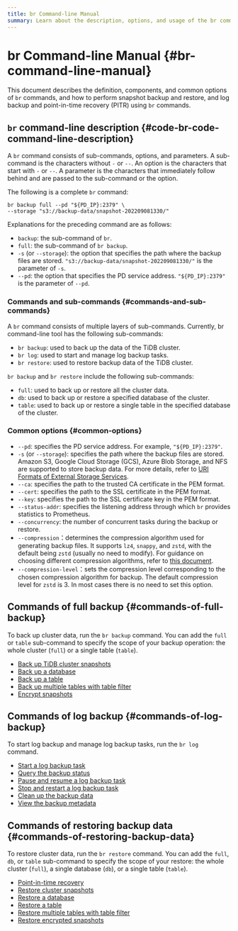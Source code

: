 ```yaml
---
title: br Command-line Manual
summary: Learn about the description, options, and usage of the br command-line tool.
---
```


# br Command-line Manual {#br-command-line-manual}

This document describes the definition, components, and common options of `br` commands, and how to perform snapshot backup and restore, and log backup and point-in-time recovery (PITR) using `br` commands.

## <code>br</code> command-line description {#code-br-code-command-line-description}

A `br` command consists of sub-commands, options, and parameters. A sub-command is the characters without `-` or `--`. An option is the characters that start with `-` or `--`. A parameter is the characters that immediately follow behind and are passed to the sub-command or the option.

The following is a complete `br` command:

```shell
br backup full --pd "${PD_IP}:2379" \
--storage "s3://backup-data/snapshot-202209081330/"
```

Explanations for the preceding command are as follows:

-   `backup`: the sub-command of `br`.
-   `full`: the sub-command of `br backup`.
-   `-s` (or `--storage`): the option that specifies the path where the backup files are stored. `"s3://backup-data/snapshot-202209081330/"` is the parameter of `-s`.
-   `--pd`: the option that specifies the PD service address. `"${PD_IP}:2379"` is the parameter of `--pd`.

### Commands and sub-commands {#commands-and-sub-commands}

A `br` command consists of multiple layers of sub-commands. Currently, br command-line tool has the following sub-commands:

-   `br backup`: used to back up the data of the TiDB cluster.
-   `br log`: used to start and manage log backup tasks.
-   `br restore`: used to restore backup data of the TiDB cluster.

`br backup` and `br restore` include the following sub-commands:

-   `full`: used to back up or restore all the cluster data.
-   `db`: used to back up or restore a specified database of the cluster.
-   `table`: used to back up or restore a single table in the specified database of the cluster.

### Common options {#common-options}

-   `--pd`: specifies the PD service address. For example, `"${PD_IP}:2379"`.
-   `-s` (or `--storage`): specifies the path where the backup files are stored. Amazon S3, Google Cloud Storage (GCS), Azure Blob Storage, and NFS are supported to store backup data. For more details, refer to [URI Formats of External Storage Services](/external-storage-uri.md).
-   `--ca`: specifies the path to the trusted CA certificate in the PEM format.
-   `--cert`: specifies the path to the SSL certificate in the PEM format.
-   `--key`: specifies the path to the SSL certificate key in the PEM format.
-   `--status-addr`: specifies the listening address through which `br` provides statistics to Prometheus.
-   `--concurrency`: the number of concurrent tasks during the backup or restore.
-   `--compression`：determines the compression algorithm used for generating backup files. It supports `lz4`, `snappy`, and `zstd`, with the default being `zstd` (usually no need to modify). For guidance on choosing different compression algorithms, refer to [this document](https://github.com/EighteenZi/rocksdb_wiki/blob/master/Compression.md).
-   `--compression-level`：sets the compression level corresponding to the chosen compression algorithm for backup. The default compression level for `zstd` is 3. In most cases there is no need to set this option.

## Commands of full backup {#commands-of-full-backup}

To back up cluster data, run the `br backup` command. You can add the `full` or `table` sub-command to specify the scope of your backup operation: the whole cluster (`full`) or a single table (`table`).

-   [Back up TiDB cluster snapshots](/br/br-snapshot-manual.md#back-up-cluster-snapshots)
-   [Back up a database](/br/br-snapshot-manual.md#back-up-a-database)
-   [Back up a table](/br/br-snapshot-manual.md#back-up-a-table)
-   [Back up multiple tables with table filter](/br/br-snapshot-manual.md#back-up-multiple-tables-with-table-filter)
-   [Encrypt snapshots](/br/backup-and-restore-storages.md#server-side-encryption)

## Commands of log backup {#commands-of-log-backup}

To start log backup and manage log backup tasks, run the `br log` command.

-   [Start a log backup task](/br/br-pitr-manual.md#start-a-backup-task)
-   [Query the backup status](/br/br-pitr-manual.md#query-the-backup-status)
-   [Pause and resume a log backup task](/br/br-pitr-manual.md#pause-and-resume-a-backup-task)
-   [Stop and restart a log backup task](/br/br-pitr-manual.md#stop-and-restart-a-backup-task)
-   [Clean up the backup data](/br/br-pitr-manual.md#clean-up-backup-data)
-   [View the backup metadata](/br/br-pitr-manual.md#view-the-backup-metadata)

## Commands of restoring backup data {#commands-of-restoring-backup-data}

To restore cluster data, run the `br restore` command. You can add the `full`, `db`, or `table` sub-command to specify the scope of your restore: the whole cluster (`full`), a single database (`db`), or a single table (`table`).

-   [Point-in-time recovery](/br/br-pitr-manual.md#restore-to-a-specified-point-in-time-pitr)
-   [Restore cluster snapshots](/br/br-snapshot-manual.md#restore-cluster-snapshots)
-   [Restore a database](/br/br-snapshot-manual.md#restore-a-database)
-   [Restore a table](/br/br-snapshot-manual.md#restore-a-table)
-   [Restore multiple tables with table filter](/br/br-snapshot-manual.md#restore-multiple-tables-with-table-filter)
-   [Restore encrypted snapshots](/br/br-snapshot-manual.md#restore-encrypted-snapshots)
